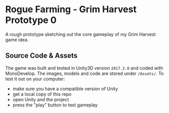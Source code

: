 # Rogue Farming - Grim Harvest Prototype 0

A rough prototype sketching out the core gameplay of my Grim Harvest game idea.

## Source Code & Assets

The game was built and tested in Unity3D version `2017.2.0` and coded with MonoDevelop. The images, models and code are stored under `/Assets/`. To test it out on your computer:

- make sure you have a compatible version of Unity
- get a local copy of this repo
- open Unity and the project
- press the "play" button to test gameplay
